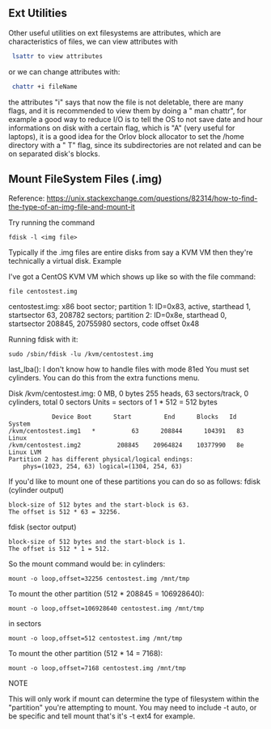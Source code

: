 ## Ext Utilities

Other useful utilities on ext filesystems are attributes, which
are characteristics of files, we can view attributes with

```sh
 lsattr to view attributes
```
or we can change attributes with:

```sh
 chattr +i fileName
```
the attributes "i" says that now the file is not deletable, there
are many flags, and it is recommended to view them by doing a "
man chattr", for example a good way to reduce I/O is to tell the
OS to not save date and hour informations on disk with a certain
flag, which is "A" (very useful for laptops), it is a good idea
for the Orlov block allocator to set the /home directory with a "
T" flag, since its subdirectories are not related and can be on
separated disk's blocks.


## Mount FileSystem Files (.img)

Reference: https://unix.stackexchange.com/questions/82314/how-to-find-the-type-of-an-img-file-and-mount-it

Try running the command 

    fdisk -l <img file>

Typically if the .img files are entire disks from say a KVM VM then they're technically a virtual disk.
Example

I've got a CentOS KVM VM which shows up like so with the file command:

    file centostest.img 

centostest.img: x86 boot sector; partition 1: ID=0x83, active, starthead
1, startsector 63, 208782 sectors; partition 2: ID=0x8e, starthead 0,
startsector 208845, 20755980 sectors, code offset 0x48

Running fdisk with it:

    sudo /sbin/fdisk -lu /kvm/centostest.img

last_lba(): I don't know how to handle files with mode 81ed
You must set cylinders.
You can do this from the extra functions menu.

Disk /kvm/centostest.img: 0 MB, 0 bytes
255 heads, 63 sectors/track, 0 cylinders, total 0 sectors
Units = sectors of 1 * 512 = 512 bytes

                Device Boot      Start         End      Blocks   Id  System
    /kvm/centostest.img1   *          63      208844      104391   83  Linux
    /kvm/centostest.img2          208845    20964824    10377990   8e  Linux LVM
    Partition 2 has different physical/logical endings:
        phys=(1023, 254, 63) logical=(1304, 254, 63)

If you'd like to mount one of these partitions you can do so as follows:
fdisk (cylinder output)

    block-size of 512 bytes and the start-block is 63.
    The offset is 512 * 63 = 32256.

fdisk (sector output)

    block-size of 512 bytes and the start-block is 1.
    The offset is 512 * 1 = 512.

So the mount command would be:
in cylinders:

    mount -o loop,offset=32256 centostest.img /mnt/tmp

To mount the other partition (512 * 208845 = 106928640):

    mount -o loop,offset=106928640 centostest.img /mnt/tmp

in sectors

    mount -o loop,offset=512 centostest.img /mnt/tmp

To mount the other partition (512 * 14 = 7168):

    mount -o loop,offset=7168 centostest.img /mnt/tmp

NOTE

This will only work if mount can determine the type of filesystem within
the "partition" you're attempting to mount. You may need to include -t
auto, or be specific and tell mount that's it's -t ext4 for example.
